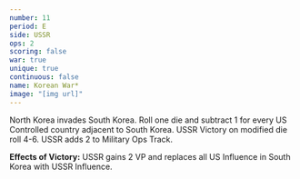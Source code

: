 ```yaml
---
number: 11
period: E
side: USSR
ops: 2
scoring: false
war: true
unique: true
continuous: false
name: Korean War*
image: "[img url]"
---
```

North Korea invades South Korea. Roll one die and subtract 1 for every US Controlled country adjacent to South Korea. USSR Victory on modified die roll 4-6. USSR adds 2 to Military Ops Track.

**Effects of Victory:** USSR gains 2 VP and replaces all US Influence in South Korea with USSR Influence.
